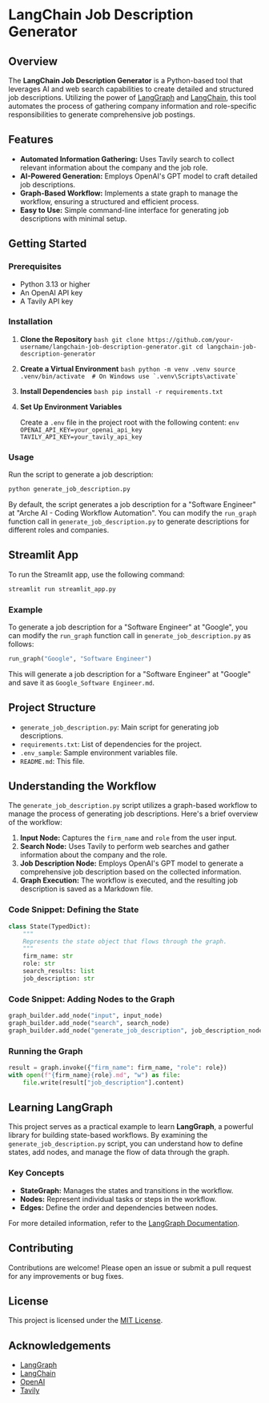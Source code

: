 # LangChain Job Description Generator

## Overview

The **LangChain Job Description Generator** is a Python-based tool that leverages AI and web search capabilities to create detailed and structured job descriptions. Utilizing the power of [LangGraph](https://github.com/langgraph/langgraph) and [LangChain](https://github.com/langchain-ai/langchain), this tool automates the process of gathering company information and role-specific responsibilities to generate comprehensive job postings.

## Features

- **Automated Information Gathering:** Uses Tavily search to collect relevant information about the company and the job role.
- **AI-Powered Generation:** Employs OpenAI's GPT model to craft detailed job descriptions.
- **Graph-Based Workflow:** Implements a state graph to manage the workflow, ensuring a structured and efficient process.
- **Easy to Use:** Simple command-line interface for generating job descriptions with minimal setup.

## Getting Started

### Prerequisites

- Python 3.13 or higher
- An OpenAI API key
- A Tavily API key

### Installation

1. **Clone the Repository**   ```bash
   git clone https://github.com/your-username/langchain-job-description-generator.git
   cd langchain-job-description-generator   ```

2. **Create a Virtual Environment**   ```bash
   python -m venv .venv
   source .venv/bin/activate  # On Windows use `.venv\Scripts\activate`   ```

3. **Install Dependencies**   ```bash
   pip install -r requirements.txt   ```

4. **Set Up Environment Variables**

   Create a `.env` file in the project root with the following content:   ```env
   OPENAI_API_KEY=your_openai_api_key
   TAVILY_API_KEY=your_tavily_api_key   ```

### Usage

Run the script to generate a job description:
```bash
python generate_job_description.py
```

By default, the script generates a job description for a "Software Engineer" at "Arche AI - Coding Workflow Automation". You can modify the `run_graph` function call in `generate_job_description.py` to generate descriptions for different roles and companies.

## Streamlit App

To run the Streamlit app, use the following command:
```bash
streamlit run streamlit_app.py
```

### Example

To generate a job description for a "Software Engineer" at "Google", you can modify the `run_graph` function call in `generate_job_description.py` as follows:
```python
run_graph("Google", "Software Engineer")
```

This will generate a job description for a "Software Engineer" at "Google" and save it as `Google_Software Engineer.md`.

## Project Structure

- `generate_job_description.py`: Main script for generating job descriptions.
- `requirements.txt`: List of dependencies for the project.
- `.env_sample`: Sample environment variables file.
- `README.md`: This file.

## Understanding the Workflow

The `generate_job_description.py` script utilizes a graph-based workflow to manage the process of generating job descriptions. Here's a brief overview of the workflow:

1. **Input Node:** Captures the `firm_name` and `role` from the user input.
2. **Search Node:** Uses Tavily to perform web searches and gather information about the company and the role.
3. **Job Description Node:** Employs OpenAI's GPT model to generate a comprehensive job description based on the collected information.
4. **Graph Execution:** The workflow is executed, and the resulting job description is saved as a Markdown file.

### Code Snippet: Defining the State

```python
class State(TypedDict):
    """
    Represents the state object that flows through the graph.
    """
    firm_name: str
    role: str
    search_results: list
    job_description: str
```

### Code Snippet: Adding Nodes to the Graph

```python
graph_builder.add_node("input", input_node)
graph_builder.add_node("search", search_node)
graph_builder.add_node("generate_job_description", job_description_node)
```

### Running the Graph

```python
result = graph.invoke({"firm_name": firm_name, "role": role})
with open(f"{firm_name}{role}.md", "w") as file:
    file.write(result["job_description"].content)
```

## Learning LangGraph

This project serves as a practical example to learn **LangGraph**, a powerful library for building state-based workflows. By examining the `generate_job_description.py` script, you can understand how to define states, add nodes, and manage the flow of data through the graph.

### Key Concepts

- **StateGraph:** Manages the states and transitions in the workflow.
- **Nodes:** Represent individual tasks or steps in the workflow.
- **Edges:** Define the order and dependencies between nodes.

For more detailed information, refer to the [LangGraph Documentation](https://github.com/langgraph/langgraph).

## Contributing

Contributions are welcome! Please open an issue or submit a pull request for any improvements or bug fixes.

## License

This project is licensed under the [MIT License](LICENSE).

## Acknowledgements

- [LangGraph](https://github.com/langgraph/langgraph)
- [LangChain](https://github.com/langchain-ai/langchain)
- [OpenAI](https://openai.com/)
- [Tavily](https://tavily.com/)